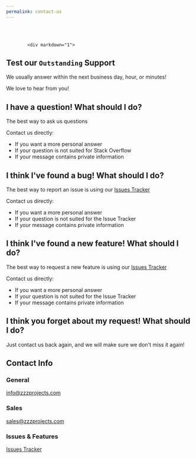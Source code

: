 ```yaml
---
permalink: contact-us
---
```


<div class="container" style="margin-top: 60px;">
	<div class="row">
		<div class="col-lg-8 order-2 order-lg-1 wow slideInLeft">
	
			<div markdown="1">
## Test our `Outstanding` Support
We usually answer within the next business day, hour, or minutes!

We love to hear from you!

## I have a question! What should I do?

The best way to ask us questions

Contact us directly:

- If you want a more personal answer
- If your question is not suited for Stack Overflow
- If your message contains private information

## I think I've found a bug! What should I do?
The best way to report an issue is using our [Issues Tracker](https://github.com/zzzprojects/findandreplace/issues)

Contact us directly:

- If you want a more personal answer
- If your question is not suited for the Issue Tracker
- If your message contains private information

## I think I've found a new feature! What should I do?
The best way to request a new feature is using our [Issues Tracker](https://github.com/zzzprojects/findandreplace/issues)

Contact us directly:

- If you want a more personal answer
- If your question is not suited for the Issue Tracker
- If your message contains private information

## I think you forget about my request! What should I do?
Just contact us back again, and we will make sure we don't miss it again!
</div>
</div>
		<div class="col-lg-4 order-1 order-lg-2">
			<div class="card card-layout-z1 wow slideInRight">
				<div class="card-header">
					<h2>Contact Info</h2>
				</div>
				<div class="card-body">
					<h3>General</h3>
					<a href="mailto:info@zzzprojects.com">info@zzzprojects.com</a>
					<h3>Sales</h3>
					<a href="mailto:sales@zzzprojects.com">sales@zzzprojects.com</a>
					<h3>Issues & Features</h3>
					<a href="https://github.com/zzzprojects/findandreplace/issues" target="_blank">Issues Tracker</a>
				</div>
			</div>
			<br /><br />
		</div>
	</div>
</div>
